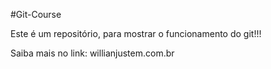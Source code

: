 #Git-Course

Este é um repositório, para mostrar o funcionamento do git!!!

Saiba mais no link: willianjustem.com.br
